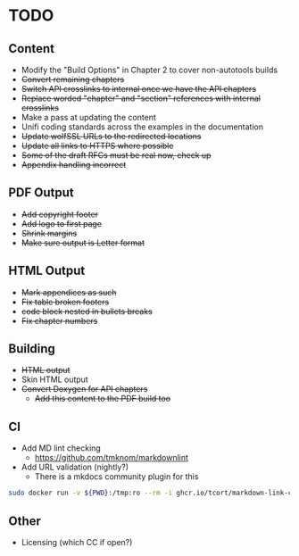 # TODO

## Content

* Modify the "Build Options" in Chapter 2 to cover non-autotools builds
* ~~Convert remaining chapters~~
* ~~Switch API crosslinks to internal once we have the API chapters~~
* ~~Replace worded "chapter" and "section" references with internal crosslinks~~
* Make a pass at updating the content
* Unifi coding standards across the examples in the documentation
* ~~Update wolfSSL URLs to the redirected locations~~
* ~~Update all links to HTTPS where possible~~
* ~~Some of the draft RFCs must be real now, check up~~
* ~~Appendix handling incorrect~~

## PDF Output

* ~~Add copyright footer~~
* ~~Add logo to first page~~
* ~~Shrink margins~~
* ~~Make sure output is Letter format~~

## HTML Output

* ~~Mark appendices as such~~
* ~~Fix table broken footers~~
* ~~code block nested in bullets breaks~~
* ~~Fix chapter numbers~~

## Building

* ~~HTML output~~
* Skin HTML output
* ~~Convert Doxygen for API chapters~~
  * ~~Add this content to the PDF build too~~

## CI

* Add MD lint checking
  - <https://github.com/tmknom/markdownlint>
* Add URL validation (nightly?)
  - There is a mkdocs community plugin for this

```sh
sudo docker run -v ${PWD}:/tmp:ro --rm -i ghcr.io/tcort/markdown-link-check:stable /tmp/chapter02.md
```

## Other

* Licensing (which CC if open?)
